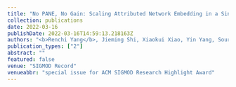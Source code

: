 ```yaml
---
title: "No PANE, No Gain: Scaling Attributed Network Embedding in a Single Server"
collection: publications
date: 2022-03-16
publishDate: 2022-03-16T14:59:13.218163Z
authors: "<b>Renchi Yang</b>, Jieming Shi, Xiaokui Xiao, Yin Yang, Sourav Bhowmick, Juncheng Liu"
publication_types: ["2"]
abstract: ""
featured: false
venue: "SIGMOD Record"
venueabbr: "special issue for ACM SIGMOD Research Highlight Award"
---
```

